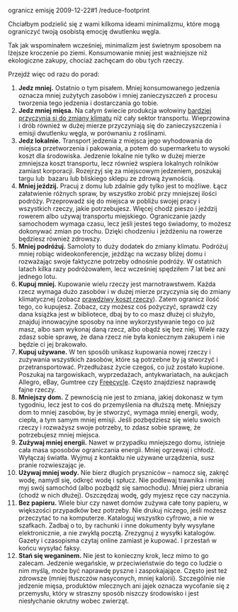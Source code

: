 ogranicz emisję
2009-12-22#1
/reduce-footprint

Chciałbym podzielić się z wami kilkoma ideami minimalizmu, które mogą ograniczyć twoją osobistą emocję dwutlenku węgla.

Tak jak wspominałem wcześniej, minimalizm jest świetnym sposobem na lżejsze kroczenie po ziemi. Konsumowanie mniej jest ważniejsze niż ekologiczne zakupy, chociaż zachęcam do obu tych rzeczy.

Przejdź więc od razu do porad:

1. **Jedz mniej.** Ostatnio o tym pisałem. Mniej konsumowanego jedzenia oznacza mniej zużytych zasobów i mniej zanieczyszczeń z procesu tworzenia tego jedzenia i dostarczania go tobie.
2. **Jedz mniej mięsa.** Na całym świecie produkcja wołowiny [bardziej przyczynia si do zmiany klimatu](http://noimpactman.typepad.com/blog/2009/05/no-impact-mans-top-ten-ecolifestyle-changes.html) niż cały sektor transportu. Wieprzowina i drób również w dużej mierze przyczyniają się do zanieczyszczenia i emisji dwutlenku węgla, w porównaniu z roślinami.
3. **Jedz lokalnie.** Transport jedzenia z miejsca jego wyhodowania do miejsca przetworzenia i pakowania, a potem do supermarketu to wysoki koszt dla środowiska. Jedzenie lokalne nie tylko w dużej mierze zmniejsza koszt transportu, lecz również wspiera lokalnych rolników zamiast korporacji. Rozejrzyj się za miejscowym jedzeniem, poszukaj targu lub  bazaru lub bliskiego sklepu ze zdrową żywnością.
4. **Mniej jeździj.** Pracuj z domu lub zdalnie gdy tylko jest to możliwe. Łącz załatwienie różnych spraw, by wszystko zrobić przy mniejszej ilości podróży. Przeprowadź się do miejsca w pobliżu swojej pracy i wszystkich rzeczy, jakie potrzebujesz. Więcej chodź pieszo i jeździj rowerem albo używaj transportu miejskiego. Ograniczanie jazdy samochodem wymaga czasu, lecz jeśli jesteś tego świadomy, to możesz dokonywać zmian po trochu. Dzięki chodzeniu i jeżdżeniu na rowerze będziesz również zdrowszy.
5. **Mniej podróżuj.** Samoloty to duży dodatek do zmiany klimatu. Podróżuj mniej robiąc wideokonferencje, jeżdżąc na wczasy bliżej domu i rozważając swoje faktyczne potrzeby odnośnie podróży. W ostatnich latach kilka razy podróżowałem, lecz wcześniej spędziłem 7 lat bez ani jednego lotu.
6. **Kupuj mniej.** Kupowanie wielu rzeczy jest marnotrawstwem. Każda rzecz wymaga dużo zasobów i w dużej mierze przyczynia się do zmiany klimatycznej (zobacz [prawdziwy koszt rzeczy](/prawdziwy-koszt-rzeczy)). Zatem ogranicz ilość tego, co kupujesz. Zobacz, czy możesz coś pożyczyć, sprawdź czy dana książka jest w bibliotece, dbaj by to co masz dłużej ci służyło, znajduj innowacyjne sposoby na inne wykorzystywanie tego co już masz, albo sam wykonaj daną rzecz, albo obądź się bez niej. Wiele razy zdasz sobie sprawę, że dana rzecz nie była koniecznym zakupem i nie będzie ci jej brakowało.
7. **Kupuj używane.** W ten sposób unikasz kupowania nowej rzeczy i zużywania wszystkich zasobów, które są potrzebne by ją stworzyć i przetransportować. Przedłużasz życie czegoś, co już zostało kupione. Poszukaj na targowiskach, wyprzedażach, antykwariatach, na aukcjach Allegro, eBay, Gumtree czy [Freecycle](http://freecycle.org/). Często znajdziesz naprawdę fajne rzeczy.
8. **Mniejszy dom.** Z pewnością nie jest to zmiana, jakiej dokonasz w tym tygodniu, lecz jest to coś do przemyślenia na dłuższą metę. Mniejszy dom to mniej zasobów, by je stworzyć, wymaga mniej energii, wody, ciepła, a tym samym mniej emisji. Jeśli pozbędziesz się wielu swoich rzeczy i rozważysz swoje potrzeby, to zdasz sobie sprawę, że potrzebujesz mniej miejsca.
9. **Zużywaj mniej energii.** Nawet w przypadku mniejszego domu, istnieje cała masa sposobów ograniczania energii. Mniej ogrzewaj i chłodź. Wyłączaj światła. Wyjmuj z kontaktu nie używane urządzenia, susz pranie rozwieszając je.
10. **Używaj mniej wody.** Nie bierz długich pryszniców &#8211; namocz się, zakręć wodę, namydl się, odkręć wodę i spłucz. Nie podlewaj trawnika i mniej myj swój samochód (albo pozbądź się samochodu). Mniej pierz ubrania (chodź w nich dłużej). Oszczędzaj wodę, gdy myjesz ręce czy naczynia.
11. **Bez papieru.** Wiele biur czy nawet domów zużywa całe tony papieru, w większości przypadków bez potrzeby. Nie drukuj niczego, jeśli możesz przeczytać to na komputerze. Kataloguj wszystko cyfrowo, a nie w szafkach. Zadbaj o to, by rachunki i inne dokumenty były wysyłane elektronicznie, a nie zwykłą pocztą. Zrezygnuj z wysyłki katalogów. Gazety i czasopisma czytaj online zamiast je kupować. I przestań w końcu wysyłać faksy.
12. **Stań się weganinem.** Nie jest to konieczny krok, lecz mimo to go zalecam. Jedzenie wegańskie, w przeciwieństwie do tego co ludzie o nim myślą, może być naprawdę pyszne i zaspokajające. Często jest też zdrowsze (mniej tłuszczów nasyconych, mniej kalorii). Szczególnie nie jedzenie mięsa, produktów mlecznych ani jajek oznacza wycofanie się z przemysłu, który w straszny sposób niszczy środowisko i jest niesłychanie okrutny wobec zwierząt.
